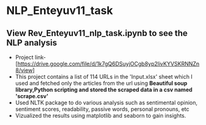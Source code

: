 # NLP_Enteyuv11_task
## View **Rev_Enteyuv11_nlp_task.ipynb** to see the NLP analysis
- Project link-[https://drive.google.com/file/d/1k7gQ6DSuyjOCgb8yp2livKYVSKRNNZn8/view]
- This project contains a list of 114 URLs in the 'Input.xlsx' sheet which I used and fetched only the articles from the url using **Beautiful soup library,Python scripting and stored the scraped data in a csv named 'scrape.csv'** 
- Used NLTK package to do various analysis such as sentimental opinion, sentiment scores, readability, passive words, personal pronouns, etc
-	Vizualized the results using matplotlib and seaborn to gain insights.

